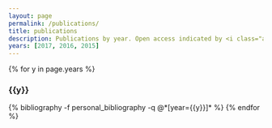 ```yaml
---
layout: page
permalink: /publications/
title: publications
description: Publications by year. Open access indicated by <i class="ai ai-open-access"></i>.
years: [2017, 2016, 2015]
---
```


{% for y in page.years %}
  <h3 class="year">{{y}}</h3>
  {% bibliography -f personal_bibliography -q @*[year={{y}}]* %}
{% endfor %}
